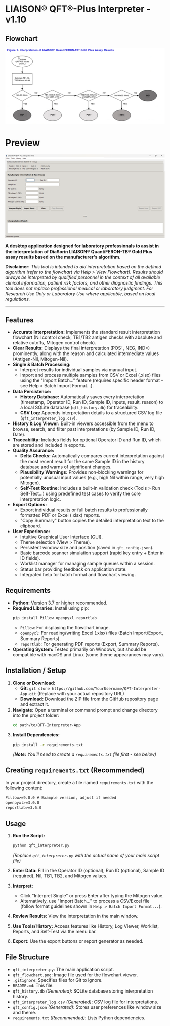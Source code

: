 # LIAISON® QFT®-Plus Interpreter - v1.10

## Flowchart

![Flowchart](qft_flowchart.png)

# Preview

![Application](preview.png)

**A desktop application designed for laboratory professionals to assist in the interpretation of DiaSorin LIAISON® QuantiFERON-TB® Gold Plus assay results based on the manufacturer's algorithm.**

**Disclaimer:** *This tool is intended to aid interpretation based on the defined algorithm (refer to the flowchart via Help > View Flowchart). Results should always be interpreted by qualified personnel in the context of all available clinical information, patient risk factors, and other diagnostic findings. This tool does not replace professional medical or laboratory judgment. For Research Use Only or Laboratory Use where applicable, based on local regulations.*

---

## Features

*   **Accurate Interpretation:** Implements the standard result interpretation flowchart (Nil control check, TB1/TB2 antigen checks with absolute and relative cutoffs, Mitogen control check).
*   **Clear Results:** Displays the final interpretation (POS†, NEG, IND\*) prominently, along with the reason and calculated intermediate values (Antigen-Nil, Mitogen-Nil).
*   **Single & Batch Processing:**
    *   Interpret results for individual samples via manual input.
    *   Import and process multiple samples from CSV or Excel (.xlsx) files using the "Import Batch..." feature (requires specific header format - see Help > Batch Import Format...).
*   **Data Persistence:**
    *   **History Database:** Automatically saves every interpretation (timestamp, Operator ID, Run ID, Sample ID, inputs, result, reason) to a local SQLite database (`qft_history.db`) for traceability.
    *   **CSV Log:** Appends interpretation details to a structured CSV log file (`qft_interpreter_log.csv`).
*   **History & Log Viewer:** Built-in viewers accessible from the menu to browse, search, and filter past interpretations (by Sample ID, Run ID, Date).
*   **Traceability:** Includes fields for optional Operator ID and Run ID, which are stored and included in exports.
*   **Quality Assurance:**
    *   **Delta Checks:** Automatically compares current interpretation against the most recent result for the same Sample ID in the history database and warns of significant changes.
    *   **Plausibility Warnings:** Provides non-blocking warnings for potentially unusual input values (e.g., high Nil within range, very high Mitogen).
    *   **Self-Test Routine:** Includes a built-in validation check (Tools > Run Self-Test...) using predefined test cases to verify the core interpretation logic.
*   **Export Options:**
    *   Export individual results or full batch results to professionally formatted PDF or Excel (.xlsx) reports.
    *   "Copy Summary" button copies the detailed interpretation text to the clipboard.
*   **User Experience:**
    *   Intuitive Graphical User Interface (GUI).
    *   Theme selection (View > Theme).
    *   Persistent window size and position (saved in `qft_config.json`).
    *   Basic barcode scanner simulation support (rapid key entry + Enter in ID fields).
    *   Worklist manager for managing sample queues within a session.
    *   Status bar providing feedback on application state.
    *   Integrated help for batch format and flowchart viewing.

## Requirements

*   **Python:** Version 3.7 or higher recommended.
*   **Required Libraries:** Install using pip:
    ```bash
    pip install Pillow openpyxl reportlab
    ```
    *   `Pillow`: For displaying the flowchart image.
    *   `openpyxl`: For reading/writing Excel (.xlsx) files (Batch Import/Export, Summary Reports).
    *   `reportlab`: For generating PDF reports (Export, Summary Reports).
*   **Operating System:** Tested primarily on Windows, but should be compatible with macOS and Linux (some theme appearances may vary).

## Installation / Setup

1.  **Clone or Download:**
    *   **Git:** `git clone https://github.com/YourUsername/QFT-Interpreter-App.git` (Replace with your actual repository URL)
    *   **Download:** Download the ZIP file from the GitHub repository page and extract it.
2.  **Navigate:** Open a terminal or command prompt and change directory into the project folder:
    ```bash
    cd path/to/QFT-Interpreter-App
    ```
3.  **Install Dependencies:**
    ```bash
    pip install -r requirements.txt
    ```
    *(**Note:** You'll need to create a `requirements.txt` file first - see below)*

## Creating `requirements.txt` (Recommended)

In your project directory, create a file named `requirements.txt` with the following content:

```text
Pillow>=9.0.0 # Example version, adjust if needed
openpyxl>=3.0.0
reportlab>=3.6.0
```

## Usage

1.  **Run the Script:**
    ```bash
    python qft_interpreter.py
    ```
    *(Replace `qft_interpreter.py` with the actual name of your main script file)*

2.  **Enter Data:** Fill in the Operator ID (optional), Run ID (optional), Sample ID (required), Nil, TB1, TB2, and Mitogen values.

3.  **Interpret:**
    *   Click "Interpret Single" or press Enter after typing the Mitogen value.
    *   Alternatively, use "Import Batch..." to process a CSV/Excel file (follow format guidelines shown in `Help > Batch Import Format...`).

4.  **Review Results:** View the interpretation in the main window.

5.  **Use Tools/History:** Access features like History, Log Viewer, Worklist, Reports, and Self-Test via the menu bar.

6.  **Export:** Use the export buttons or report generator as needed.

## File Structure

*   `qft_interpreter.py`: The main application script.
*   `qft_flowchart.png`: Image file used for the flowchart viewer.
*   `.gitignore`: Specifies files for Git to ignore.
*   `README.md`: This file.
*   `qft_history.db` *(Generated)*: SQLite database storing interpretation history.
*   `qft_interpreter_log.csv` *(Generated)*: CSV log file for interpretations.
*   `qft_config.json` *(Generated)*: Stores user preferences like window size and theme.
*   `requirements.txt` *(Recommended)*: Lists Python dependencies.